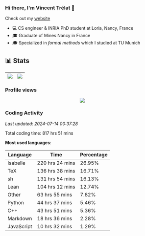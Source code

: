 ### Hi there, I'm Vincent Trélat 👋

Check out my [website](https://vtrelat.github.io)

-   💻 CS engineer & INRIA PhD student at Loria, Nancy, France
-   🎓 Graduate of Mines Nancy in France
-   🎓 Specialized in _formal methods_ which I studied at TU Munich

## 📊 **Stats**

| <img align="center" src="https://readme-stats.clckblog.space/api?username=VTrelat&show_icons=true&include_all_commits=true&theme=tokyonight&hide_border=true" /> | <img align="center" src="https://readme-stats.clckblog.space/api/top-langs/?username=VTrelat&layout=compact&theme=tokyonight&hide_border=true" /> |
| ---------------------------------------------------------------------------------------------------------------------------------------------------------------- | ------------------------------------------------------------------------------------------------------------------------------------------------- |

### Profile views

<p align="center">
 <img src="https://profile-counter.glitch.me/VTrelat/count.svg" />
</p>

<!--automations-->
### Coding Activity
_Last updated: 2024-07-14 00:37:28_

Total coding time: 817 hrs 51 mins

**Most used languages**:

| Language | Time | Percentage |
| ------------- | ------------- | ------------- |
| Isabelle | 220 hrs 24 mins | 26.95% |
| TeX | 136 hrs 38 mins | 16.71% |
| sh | 131 hrs 54 mins | 16.13% |
| Lean | 104 hrs 12 mins | 12.74% |
| Other | 63 hrs 55 mins | 7.82% |
| Python | 44 hrs 37 mins | 5.46% |
| C++ | 43 hrs 51 mins | 5.36% |
| Markdown | 18 hrs 36 mins | 2.28% |
| JavaScript | 10 hrs 32 mins | 1.29% |

